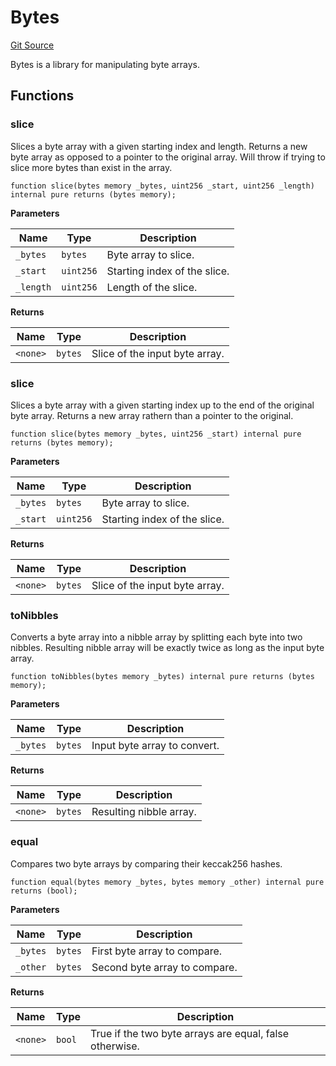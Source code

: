 # Bytes
[Git Source](https://github.com/ethereum-optimism/optimism/blob/f7b73857601914eeea6fc4c1ba46ae99ca744d97/contracts/libraries/Bytes.sol)

Bytes is a library for manipulating byte arrays.


## Functions
### slice

Slices a byte array with a given starting index and length. Returns a new byte array
as opposed to a pointer to the original array. Will throw if trying to slice more
bytes than exist in the array.


```solidity
function slice(bytes memory _bytes, uint256 _start, uint256 _length) internal pure returns (bytes memory);
```
**Parameters**

|Name|Type|Description|
|----|----|-----------|
|`_bytes`|`bytes`|Byte array to slice.|
|`_start`|`uint256`|Starting index of the slice.|
|`_length`|`uint256`|Length of the slice.|

**Returns**

|Name|Type|Description|
|----|----|-----------|
|`<none>`|`bytes`|Slice of the input byte array.|


### slice

Slices a byte array with a given starting index up to the end of the original byte
array. Returns a new array rathern than a pointer to the original.


```solidity
function slice(bytes memory _bytes, uint256 _start) internal pure returns (bytes memory);
```
**Parameters**

|Name|Type|Description|
|----|----|-----------|
|`_bytes`|`bytes`|Byte array to slice.|
|`_start`|`uint256`|Starting index of the slice.|

**Returns**

|Name|Type|Description|
|----|----|-----------|
|`<none>`|`bytes`|Slice of the input byte array.|


### toNibbles

Converts a byte array into a nibble array by splitting each byte into two nibbles.
Resulting nibble array will be exactly twice as long as the input byte array.


```solidity
function toNibbles(bytes memory _bytes) internal pure returns (bytes memory);
```
**Parameters**

|Name|Type|Description|
|----|----|-----------|
|`_bytes`|`bytes`|Input byte array to convert.|

**Returns**

|Name|Type|Description|
|----|----|-----------|
|`<none>`|`bytes`|Resulting nibble array.|


### equal

Compares two byte arrays by comparing their keccak256 hashes.


```solidity
function equal(bytes memory _bytes, bytes memory _other) internal pure returns (bool);
```
**Parameters**

|Name|Type|Description|
|----|----|-----------|
|`_bytes`|`bytes`|First byte array to compare.|
|`_other`|`bytes`|Second byte array to compare.|

**Returns**

|Name|Type|Description|
|----|----|-----------|
|`<none>`|`bool`|True if the two byte arrays are equal, false otherwise.|



